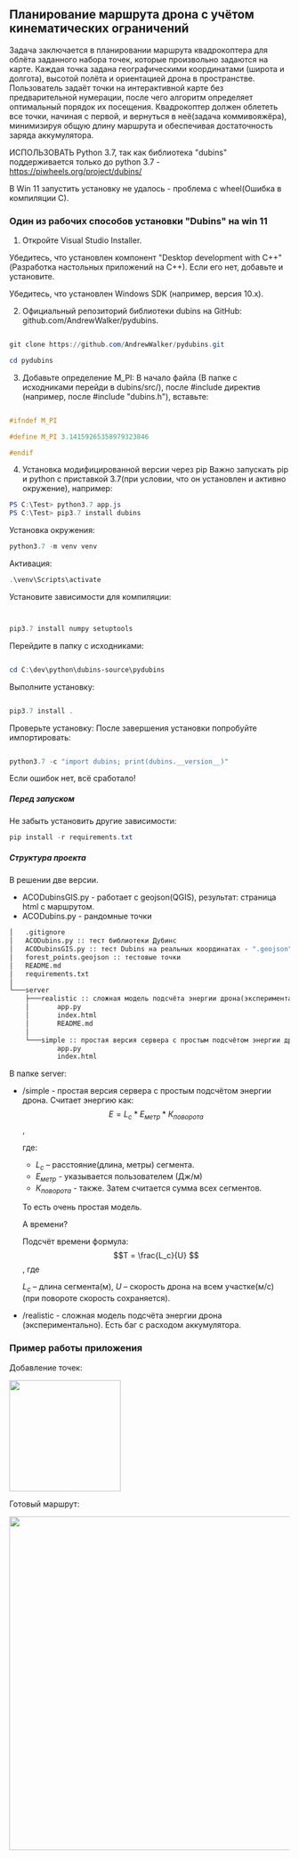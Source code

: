 ## Планирование маршрута дрона с учётом кинематических ограничений
Задача заключается в планировании маршрута квадрокоптера для облёта заданного набора точек, которые произвольно задаются на карте. Каждая точка задана географическими координатами (широта и долгота), высотой полёта и ориентацией дрона в пространстве. Пользователь задаёт точки на интерактивной карте без предварительной нумерации, после чего алгоритм определяет оптимальный порядок их посещения. Квадрокоптер должен облететь все точки, начиная с первой, и вернуться в неё(задача коммивояжёра), минимизируя общую длину маршрута и обеспечивая достаточность заряда аккумулятора.



ИСПОЛЬЗОВАТЬ Python 3.7, так как библиотека "dubins" поддерживается только до python 3.7 - https://piwheels.org/project/dubins/

В Win 11 запустить установку не удалось - проблема с wheel(Ошибка в компиляции C). 
  
### Один из рабочих способов установки "Dubins" на win 11

1. Откройте Visual Studio Installer.

Убедитесь, что установлен компонент "Desktop development with C++" (Разработка настольных приложений на C++). Если его нет, добавьте и установите.

Убедитесь, что установлен Windows SDK (например, версия 10.x).

2. Официальный репозиторий библиотеки dubins на GitHub: github.com/AndrewWalker/pydubins.

```powershell

git clone https://github.com/AndrewWalker/pydubins.git

cd pydubins

```

3. Добавьте определение M_PI: В начало файла (В папке с исходниками перейди в dubins/src/), после #include директив (например, после #include "dubins.h"), вставьте:

```c

#ifndef M_PI

#define M_PI 3.14159265358979323846

#endif

```

  4. Установка модифицированной версии через pip
Важно запускать pip и python с приставкой 3.7(при условии, что он установлен и активно окружение), например:
```powershell
PS C:\Test> python3.7 app.js
PS C:\Test> pip3.7 install dubins
```

Установка окружения:
```powershell
python3.7 -m venv venv
```
Активация:

```powershell
.\venv\Scripts\activate
```


Установите зависимости для компиляции:

```powershell


pip3.7 install numpy setuptools

```

Перейдите в папку с исходниками:

```powershell

cd C:\dev\python\dubins-source\pydubins

```

Выполните установку:

```powershell

pip3.7 install .

```

Проверьте установку:
После завершения установки попробуйте импортировать:

```powershell

python3.7 -c "import dubins; print(dubins.__version__)"

```

Если ошибок нет, всё сработало!

##### Перед запуском
Не забыть установить другие зависимости: 
```powershell
pip install -r requirements.txt
```

##### Структура проекта
  

В решении две версии.

- ACODubinsGIS.py - работает с geojson(QGIS), результат: страница html с маршрутом.
- ACODubins.py - рандомные точки


```cmd
│   .gitignore
│   ACODubins.py :: тест библиотеки Дубинс 
│   ACODubinsGIS.py :: тест Dubins на реальных координатах - ".geojson"
│   forest_points.geojson :: тестовые точки
│   README.md
│   requirements.txt
│
└───server
    ├───realistic :: сложная модель подсчёта энергии дрона(экспериментально)
    │       app.py
    │       index.html
    │       README.md
    │
    └───simple :: простая версия сервера с простым подсчётом энергии дрона
            app.py
            index.html

```


В папке server:
- /simple - простая версия сервера с простым подсчётом энергии дрона. Считает энергию как: 
$$E = L_с * E_{метр} * К_{поворота}$$,
	
 	где:
	- $L_с$ – расстояние(длина, метры) сегмента.
	- $E_{метр}$ - указывается пользователем (Дж/м)
	- $К_{поворота}$ - также.
	Затем считается сумма всех сегментов.
	
 	То есть очень простая модель.
	
	А времени?
	
	Подсчёт времени формула: $$T = \frac{L_с}{U} $$, где
	
   	$L_с$ – длина сегмента(м),
	$U$ – скорость дрона на всем участке(м/с) (при повороте скорость сохраняется). 
  
- /realistic - сложная модель подсчёта энергии дрона (экспериментально). Есть баг с расходом аккумулятора.

### Пример работы приложения
Добавление точек:

<img alt="" src="https://github.com/user-attachments/assets/fca2436f-ea79-4228-839c-e77724ab7441" width="200">

Готовый маршрут:

<img alt="" src="https://github.com/user-attachments/assets/5ce7f992-e00d-44ed-93d8-a06f8c29ac92" width="600">








